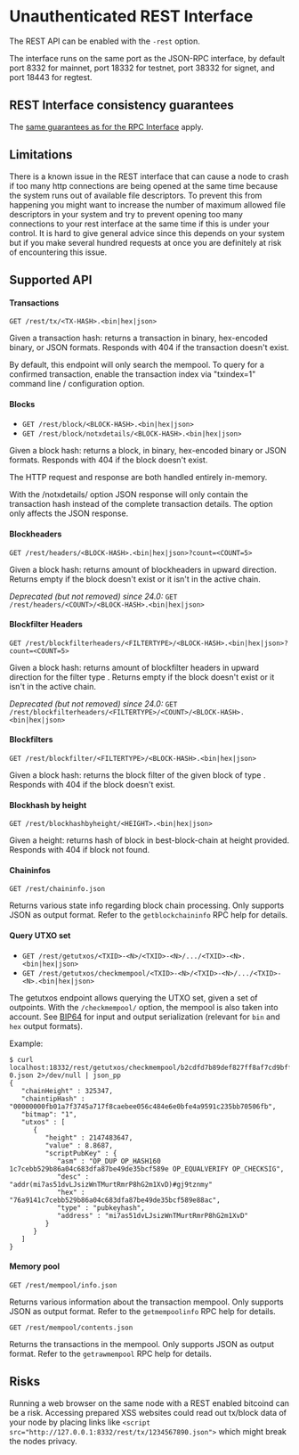 Unauthenticated REST Interface
==============================

The REST API can be enabled with the `-rest` option.

The interface runs on the same port as the JSON-RPC interface, by default port 8332 for mainnet, port 18332 for testnet,
port 38332 for signet, and port 18443 for regtest.

REST Interface consistency guarantees
-------------------------------------

The [same guarantees as for the RPC Interface](/doc/JSON-RPC-interface.md#rpc-consistency-guarantees)
apply.

Limitations
-----------

There is a known issue in the REST interface that can cause a node to crash if
too many http connections are being opened at the same time because the system runs
out of available file descriptors. To prevent this from happening you might
want to increase the number of maximum allowed file descriptors in your system
and try to prevent opening too many connections to your rest interface at the
same time if this is under your control. It is hard to give general advice
since this depends on your system but if you make several hundred requests at
once you are definitely at risk of encountering this issue.

Supported API
-------------

#### Transactions
`GET /rest/tx/<TX-HASH>.<bin|hex|json>`

Given a transaction hash: returns a transaction in binary, hex-encoded binary, or JSON formats.
Responds with 404 if the transaction doesn't exist.

By default, this endpoint will only search the mempool.
To query for a confirmed transaction, enable the transaction index via "txindex=1" command line / configuration option.

#### Blocks
- `GET /rest/block/<BLOCK-HASH>.<bin|hex|json>`
- `GET /rest/block/notxdetails/<BLOCK-HASH>.<bin|hex|json>`

Given a block hash: returns a block, in binary, hex-encoded binary or JSON formats.
Responds with 404 if the block doesn't exist.

The HTTP request and response are both handled entirely in-memory.

With the /notxdetails/ option JSON response will only contain the transaction hash instead of the complete transaction details. The option only affects the JSON response.

#### Blockheaders
`GET /rest/headers/<BLOCK-HASH>.<bin|hex|json>?count=<COUNT=5>`

Given a block hash: returns <COUNT> amount of blockheaders in upward direction.
Returns empty if the block doesn't exist or it isn't in the active chain.

*Deprecated (but not removed) since 24.0:*
`GET /rest/headers/<COUNT>/<BLOCK-HASH>.<bin|hex|json>`

#### Blockfilter Headers
`GET /rest/blockfilterheaders/<FILTERTYPE>/<BLOCK-HASH>.<bin|hex|json>?count=<COUNT=5>`

Given a block hash: returns <COUNT> amount of blockfilter headers in upward
direction for the filter type <FILTERTYPE>.
Returns empty if the block doesn't exist or it isn't in the active chain.

*Deprecated (but not removed) since 24.0:*
`GET /rest/blockfilterheaders/<FILTERTYPE>/<COUNT>/<BLOCK-HASH>.<bin|hex|json>`

#### Blockfilters
`GET /rest/blockfilter/<FILTERTYPE>/<BLOCK-HASH>.<bin|hex|json>`

Given a block hash: returns the block filter of the given block of type
<FILTERTYPE>.
Responds with 404 if the block doesn't exist.

#### Blockhash by height
`GET /rest/blockhashbyheight/<HEIGHT>.<bin|hex|json>`

Given a height: returns hash of block in best-block-chain at height provided.
Responds with 404 if block not found.

#### Chaininfos
`GET /rest/chaininfo.json`

Returns various state info regarding block chain processing.
Only supports JSON as output format.
Refer to the `getblockchaininfo` RPC help for details.

#### Query UTXO set
- `GET /rest/getutxos/<TXID>-<N>/<TXID>-<N>/.../<TXID>-<N>.<bin|hex|json>`
- `GET /rest/getutxos/checkmempool/<TXID>-<N>/<TXID>-<N>/.../<TXID>-<N>.<bin|hex|json>`

The getutxos endpoint allows querying the UTXO set, given a set of outpoints.
With the `/checkmempool/` option, the mempool is also taken into account.
See [BIP64](https://github.com/bitcoin/bips/blob/master/bip-0064.mediawiki) for
input and output serialization (relevant for `bin` and `hex` output formats).

Example:
```
$ curl localhost:18332/rest/getutxos/checkmempool/b2cdfd7b89def827ff8af7cd9bff7627ff72e5e8b0f71210f92ea7a4000c5d75-0.json 2>/dev/null | json_pp
{
   "chainHeight" : 325347,
   "chaintipHash" : "00000000fb01a7f3745a717f8caebee056c484e6e0bfe4a9591c235bb70506fb",
   "bitmap": "1",
   "utxos" : [
      {
         "height" : 2147483647,
         "value" : 8.8687,
         "scriptPubKey" : {
            "asm" : "OP_DUP OP_HASH160 1c7cebb529b86a04c683dfa87be49de35bcf589e OP_EQUALVERIFY OP_CHECKSIG",
            "desc" : "addr(mi7as51dvLJsizWnTMurtRmrP8hG2m1XvD)#gj9tznmy"
            "hex" : "76a9141c7cebb529b86a04c683dfa87be49de35bcf589e88ac",
            "type" : "pubkeyhash",
            "address" : "mi7as51dvLJsizWnTMurtRmrP8hG2m1XvD"
         }
      }
   ]
}
```

#### Memory pool
`GET /rest/mempool/info.json`

Returns various information about the transaction mempool.
Only supports JSON as output format.
Refer to the `getmempoolinfo` RPC help for details.

`GET /rest/mempool/contents.json`

Returns the transactions in the mempool.
Only supports JSON as output format.
Refer to the `getrawmempool` RPC help for details.

Risks
-------------
Running a web browser on the same node with a REST enabled bitcoind can be a risk. Accessing prepared XSS websites could read out tx/block data of your node by placing links like `<script src="http://127.0.0.1:8332/rest/tx/1234567890.json">` which might break the nodes privacy.
